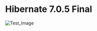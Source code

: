 # Hibernate 7.0.5 Final

![Test_Image](https://raw.githubusercontent.com/anirudhagaikwad/JavaFullStack/main/Hibernate/Hibernate/POM_TypeScope.png)